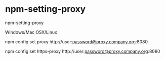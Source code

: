# npm-setting-proxy
npm-setting-proxy

Windows/Mac OSX/Linux

npm config set proxy http://user:password@proxy.company.org:8080

npm config set https-proxy http://user:password@proxy.company.org:8080


